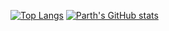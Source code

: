 [![Top Langs](https://github-readme-stats.vercel.app/api/top-langs/?username=parthnan)](https://github.com/anuraghazra/github-readme-stats)
[![Parth's GitHub stats](https://github-readme-stats.vercel.app/api?username=parthnan)](https://github.com/anuraghazra/github-readme-stats)

<!--
**parthnan/parthnan** is a ✨ _special_ ✨ repository because its `README.md` (this file) appears on your GitHub profile.

Here are some ideas to get you started:

- 🔭 I’m currently working on ...
- 🌱 I’m currently learning ...
- 👯 I’m looking to collaborate on ...
- 🤔 I’m looking for help with ...
- 💬 Ask me about ...
- 📫 How to reach me: ...
- 😄 Pronouns: ...
- ⚡ Fun fact: ...
-->
